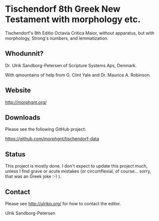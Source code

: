 # Tischendorf 8th Greek New Testament with morphology etc.

Tischendorf's 8th Editio Octavia Critica Maior, without apparatus, but
with morphology, Strong's numbers, and lemmatization.

## Whodunnit?

Dr. Ulrik Sandborg-Petersen of Scripture Systems Aps, Denmark.

With qmountains of help from G. Clint Yale and Dr. Maurice
A. Robinson.

## Website

http://morphgnt.org/

## Downloads

Please see the following GitHub project:

https://github.com/morphgnt/tischendorf-data

## Status

This project is mostly done.  I don't expect to update this project
much, unless I find grave or acute mistakes (or circumflexial, of
course... sorry, that was an Greek joke :-) ).

## Contact

Please see http://ulrikp.org/ for how to contact the editor.

Ulrik Sandborg-Petersen




